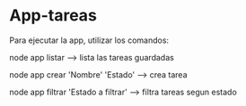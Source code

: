 # App-tareas

Para ejecutar la app, utilizar los comandos:

node app listar --> lista las tareas guardadas

node app crear 'Nombre' 'Estado' --> crea tarea

node app filtrar 'Estado a filtrar' --> filtra tareas segun estado
